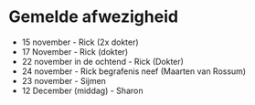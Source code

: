 # Gemelde afwezigheid

- 15 november - Rick (2x dokter)
- 17 November - Rick (dokter)
- 22 november in de ochtend - Rick  (Dokter)
- 24 november - Rick begrafenis neef (Maarten van Rossum)
- 23 november - Sijmen
- 12 December (middag) - Sharon
